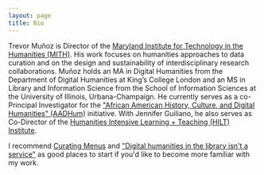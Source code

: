 ```yaml
---
layout: page
title: Bio
---
```


Trevor Muñoz is Director of the [Maryland Institute for Technology in the Humanities (MITH)](http://mith.umd.edu/). His work focuses on humanities approaches to data curation and on the design and sustainability of interdisciplinary research collaborations. Muñoz holds an MA in Digital Humanities from the Department of Digital Humanities at King’s College London and an MS in Library and Information Science from the School of Information Sciences at the University of Illinois, Urbana-Champaign. He currently serves as a co-Principal Investigator for the ["African American History, Culture, and Digital Humanities" (AADHum)](http://www.aadhum.umd.edu/) initiative. With Jennifer Guiliano, he also serves as Co-Director of the [Humanities Intensive Learning + Teaching (HILT) Institute](http://dhtraining.org/hilt/).

I recommend [Curating Menus](http://www.curatingmenus.org/) and ["Digital humanities in the library isn't a service"](http://www.trevormunoz.com/notebook/2012/08/19/doing-dh-in-the-library.html) as good places to start if you'd like to become more familiar with my work.

